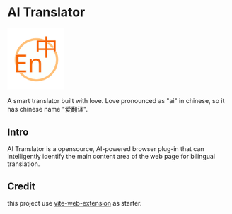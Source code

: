 # AI Translator

<img src="./public/logo.svg" alt="AI Translator" width="128"/>

A smart translator built with love. Love pronounced as "ai" in chinese, so it has chinese name "爱翻译".

## Intro

AI Translator is a opensource, AI-powered browser plug-in that can intelligently identify the main content area of the web page for bilingual translation.

## Credit

this project use [vite-web-extension](https://github.com/JohnBra/vite-web-extension) as starter.
